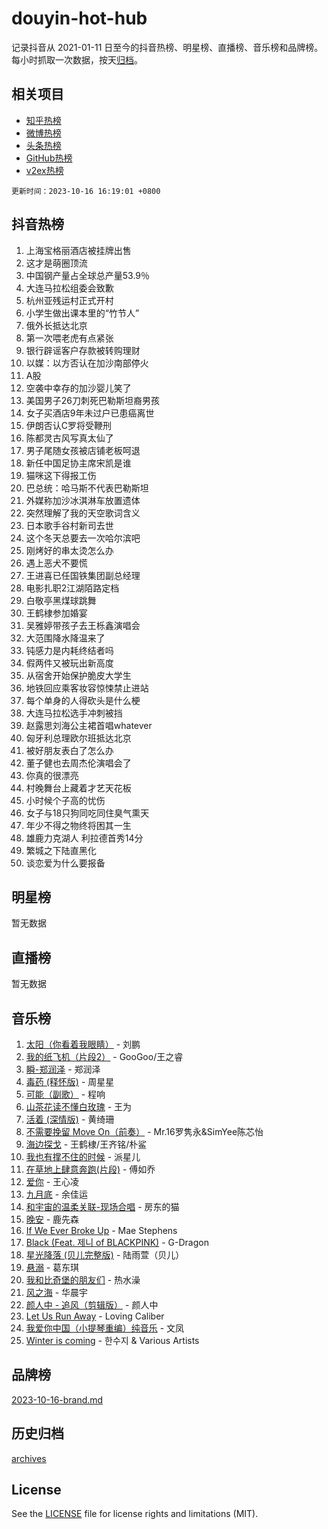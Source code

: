 # douyin-hot-hub

记录抖音从 2021-01-11 日至今的抖音热榜、明星榜、直播榜、音乐榜和品牌榜。每小时抓取一次数据，按天[归档](archives)。

## 相关项目

- [知乎热榜](https://github.com/lonnyzhang423/zhihu-hot-hub)
- [微博热榜](https://github.com/lonnyzhang423/weibo-hot-hub)
- [头条热榜](https://github.com/lonnyzhang423/toutiao-hot-hub)
- [GitHub热榜](https://github.com/lonnyzhang423/github-hot-hub)
- [v2ex热榜](https://github.com/lonnyzhang423/v2ex-hot-hub)


`更新时间：2023-10-16 16:19:01 +0800`

## 抖音热榜

1. 上海宝格丽酒店被挂牌出售
1. 这才是萌圈顶流
1. 中国钢产量占全球总产量53.9％
1. 大连马拉松组委会致歉
1. 杭州亚残运村正式开村
1. 小学生做出课本里的“竹节人”
1. 俄外长抵达北京
1. 第一次喂老虎有点紧张
1. 银行辟谣客户存款被转购理财
1. 以媒：以方否认在加沙南部停火
1. A股
1. 空袭中幸存的加沙婴儿笑了
1. 美国男子26刀刺死巴勒斯坦裔男孩
1. 女子买酒店9年未过户已患癌离世
1. 伊朗否认C罗将受鞭刑
1. 陈都灵古风写真太仙了
1. 男子尾随女孩被店铺老板呵退
1. 新任中国足协主席宋凯是谁
1. 猫咪这下得报工伤
1. 巴总统：哈马斯不代表巴勒斯坦
1. 外媒称加沙冰淇淋车放置遗体
1. 突然理解了我的天空歌词含义
1. 日本歌手谷村新司去世
1. 这个冬天总要去一次哈尔滨吧
1. 刚烤好的串太烫怎么办
1. 遇上恶犬不要慌
1. 王进喜已任国铁集团副总经理
1. 电影扎职2江湖陌路定档
1. 白敬亭黑煤球跳舞
1. 王鹤棣参加婚宴
1. 吴雅婷带孩子去王栎鑫演唱会
1. 大范围降水降温来了
1. 钝感力是内耗终结者吗
1. 假两件又被玩出新高度
1. 从宿舍开始保护脆皮大学生
1. 地铁回应乘客妆容惊悚禁止进站
1. 每个单身的人得砍头是什么梗
1. 大连马拉松选手冲刺被挡
1. 赵露思刘海公主裙首唱whatever
1. 匈牙利总理欧尔班抵达北京
1. 被好朋友表白了怎么办
1. 董子健也去周杰伦演唱会了
1. 你真的很漂亮
1. 村晚舞台上藏着才艺天花板
1. 小时候个子高的忧伤
1. 女子与18只狗同吃同住臭气熏天
1. 年少不得之物终将困其一生
1. 雄鹿力克湖人 利拉德首秀14分
1. 繁城之下陆直黑化
1. 谈恋爱为什么要报备

## 明星榜

暂无数据

## 直播榜

暂无数据

## 音乐榜

1. [太阳（你看着我眼睛）](https://sf6-cdn-tos.douyinstatic.com/obj/tos-cn-ve-2774/ogWbyIQnlBFImVbeDocRdCIYtBHlbJXgfZMvgz) - 刘鹏
1. [我的纸飞机（片段2）](https://sf3-cdn-tos.douyinstatic.com/obj/tos-cn-ve-2774/oM2ZrKcg2CD5AeRB2gkeXOFB1IxAGJdZPazYHf) - GooGoo/王之睿
1. [瞬-郑润泽](https://sf3-cdn-tos.douyinstatic.com/obj/tos-cn-ve-2774/oYXHIohzvbNAzBhHgyksWpRM4bfkDsBdBDAynw) - 郑润泽
1. [毒药 (释怀版)](https://sf6-cdn-tos.douyinstatic.com/obj/tos-cn-ve-2774/oYILMEAzspdZBIzy4frJNB8ZHPHWAhiwowd4Ad) - 周星星
1. [可能（副歌）](https://sf6-cdn-tos.douyinstatic.com/obj/tos-cn-ve-2774/cde1731888894259b333569393c2fb51) - 程响
1. [山茶花读不懂白玫瑰](https://sf6-cdn-tos.douyinstatic.com/obj/tos-cn-ve-2774/osfn8B7DktrRHEPJgPCfDbw7QDQEkwC16BxZg9) - 王为
1. [活着 (深情版)](https://sf6-cdn-tos.douyinstatic.com/obj/tos-cn-ve-2774/oY8r2TelECK2BPZbDCj8xZKBQfPbwQyCt1cggn) - 黄绮珊
1. [不需要挽留 Move On（前奏）](https://sf3-cdn-tos.douyinstatic.com/obj/tos-cn-ve-2774/ooCBhgCCkF4nExzQL9WZSUbitfA8IsDkgQIYhe) - Mr.16罗隽永&SimYee陈芯怡
1. [海边探戈](https://sf6-cdn-tos.douyinstatic.com/obj/tos-cn-ve-2774/os9gE0VQCGqt6VQkZDyBBYvfSDY0QFe3vVmubn) - 王鹤棣/王齐铭/朴鲨
1. [我也有撑不住的时候](https://sf6-cdn-tos.douyinstatic.com/obj/tos-cn-ve-2774/okmtBE1dkIBhwxeiBJeDgQnQtICZWIJUI2bjQr) - 派星儿
1. [在草地上肆意奔跑(片段)](https://sf6-cdn-tos.douyinstatic.com/obj/tos-cn-ve-2774/8831d494742f45dabdfa8adb8b817259) - 傅如乔
1. [爱你](https://sf3-cdn-tos.douyinstatic.com/obj/tos-cn-ve-2774/oEfyTFYX4gOL9DMKAJebDCAASw8hYVIXz1nYaf) - 王心凌
1. [九月底](https://sf3-cdn-tos.douyinstatic.com/obj/tos-cn-ve-2774/oMfewG4PDTFhF8iz3OGQ7ABH5i6fCgnMaoCbzZ) - 余佳运
1. [和宇宙的温柔关联-现场合唱](https://sf6-cdn-tos.douyinstatic.com/obj/tos-cn-ve-2774/o0hONGDYQBgk0e5bqDeQOonVmncA6tC2nBwZLT) - 房东的猫
1. [晚安](https://sf6-cdn-tos.douyinstatic.com/obj/tos-cn-ve-2774/a724c5e224464218839820f4e4fd632f) - 鹿先森
1. [If We Ever Broke Up](https://sf6-cdn-tos.douyinstatic.com/obj/tos-cn-ve-2774/o8onj5HDk0ImtBmO0URBfeyCDXQJMYkQ1gb8Zy) - Mae Stephens
1. [Black (Feat. 제니 of BLACKPINK)](https://sf3-cdn-tos.douyinstatic.com/obj/tos-cn-ve-2774/2eb92e2debbe4fe0a552bc099aef7f28) - G-Dragon
1. [星光降落 (贝儿完整版)](https://sf6-cdn-tos.douyinstatic.com/obj/tos-cn-ve-2774/okwB9hAwyAtsFFkFBzAX1hOOfQuIoMNs0W2Mwr) - 陆雨萱（贝儿）
1. [悬溺](https://sf6-cdn-tos.douyinstatic.com/obj/tos-cn-ve-2774/f3b6cc53d2e944beb7094a3ff01b4e03) - 葛东琪
1. [我和比奇堡的朋友们](https://sf3-cdn-tos.douyinstatic.com/obj/tos-cn-ve-2774/f0505db981ea4a6d91453a15924a82aa) - 热水澡
1. [风之海](https://sf6-cdn-tos.douyinstatic.com/obj/tos-cn-ve-2774/oInqZ2gFbCQvB6wZNnZlJpBcfDBQ8t1e1XwYAi) - 华晨宇
1. [颜人中 - 追风（剪辑版）](https://sf3-cdn-tos.douyinstatic.com/obj/tos-cn-ve-2774/9107f711ded6416ab3279a81d71597f7) - 颜人中
1. [Let Us Run Away](https://sf3-cdn-tos.douyinstatic.com/obj/tos-cn-ve-2774/a9a280d910044fb0b9f4f74b0b27e854) - Loving Caliber
1. [我爱你中国（小提琴重编）纯音乐](https://sf6-cdn-tos.douyinstatic.com/obj/tos-cn-ve-2774/362de867442c4051acadb0a43fd60af8) - 文凤
1. [Winter is coming](https://sf3-cdn-tos.douyinstatic.com/obj/tos-cn-ve-2774/0a6c12efb2d84f2ba9a243d4e1eebb4e) - 한수지 & Various Artists

## 品牌榜

[2023-10-16-brand.md](archives/2023-10-16-brand.md)

## 历史归档

[archives](archives)

## License

See the [LICENSE](LICENSE) file for license rights and limitations (MIT).
